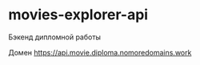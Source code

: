 # movies-explorer-api

Бэкенд дипломной работы


Домен https://api.movie.diploma.nomoredomains.work

